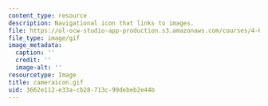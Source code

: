 ```yaml
---
content_type: resource
description: Navigational icon that links to images.
file: https://ol-ocw-studio-app-production.s3.amazonaws.com/courses/4-614-religious-architecture-and-islamic-cultures-fall-2002/3662e112e33acb28713c99debeb2e44b_cameraicon.gif
file_type: image/gif
image_metadata:
  caption: ''
  credit: ''
  image-alt: ''
resourcetype: Image
title: cameraicon.gif
uid: 3662e112-e33a-cb28-713c-99debeb2e44b
---
```

